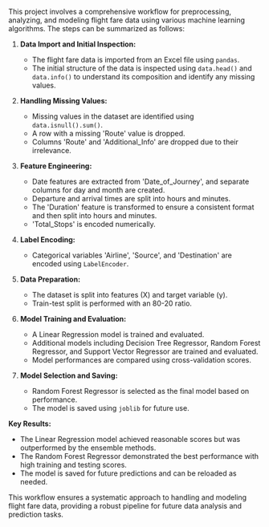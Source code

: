 This project involves a comprehensive workflow for preprocessing, analyzing, and modeling flight fare data using various machine learning algorithms. The steps can be summarized as follows:

1. **Data Import and Initial Inspection:**
   - The flight fare data is imported from an Excel file using `pandas`.
   - The initial structure of the data is inspected using `data.head()` and `data.info()` to understand its composition and identify any missing values.

2. **Handling Missing Values:**
   - Missing values in the dataset are identified using `data.isnull().sum()`.
   - A row with a missing 'Route' value is dropped.
   - Columns 'Route' and 'Additional_Info' are dropped due to their irrelevance.

3. **Feature Engineering:**
   - Date features are extracted from 'Date_of_Journey', and separate columns for day and month are created.
   - Departure and arrival times are split into hours and minutes.
   - The 'Duration' feature is transformed to ensure a consistent format and then split into hours and minutes.
   - 'Total_Stops' is encoded numerically.

4. **Label Encoding:**
   - Categorical variables 'Airline', 'Source', and 'Destination' are encoded using `LabelEncoder`.

5. **Data Preparation:**
   - The dataset is split into features (X) and target variable (y).
   - Train-test split is performed with an 80-20 ratio.

6. **Model Training and Evaluation:**
   - A Linear Regression model is trained and evaluated.
   - Additional models including Decision Tree Regressor, Random Forest Regressor, and Support Vector Regressor are trained and evaluated.
   - Model performances are compared using cross-validation scores.

7. **Model Selection and Saving:**
   - Random Forest Regressor is selected as the final model based on performance.
   - The model is saved using `joblib` for future use.

**Key Results:**
- The Linear Regression model achieved reasonable scores but was outperformed by the ensemble methods.
- The Random Forest Regressor demonstrated the best performance with high training and testing scores.
- The model is saved for future predictions and can be reloaded as needed.

This workflow ensures a systematic approach to handling and modeling flight fare data, providing a robust pipeline for future data analysis and prediction tasks.
